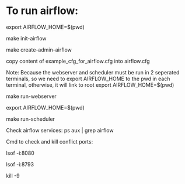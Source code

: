# To run airflow:
export AIRFLOW_HOME=$(pwd)

make init-airflow

make create-admin-airflow

copy content of example_cfg_for_airflow.cfg into airflow.cfg

Note: Because the webserver and scheduler must be run in 2 seperated terminals, so we need to export AIRFLOW_HOME to the pwd in each terminal, otherwise, it will link to root
export AIRFLOW_HOME=$(pwd)

make run-webserver

export AIRFLOW_HOME=$(pwd)

make run-scheduler

Check airflow services: ps aux | grep airflow

Cmd to check and kill conflict ports: 

lsof -i:8080

lsof -i:8793

kill -9 <PID>